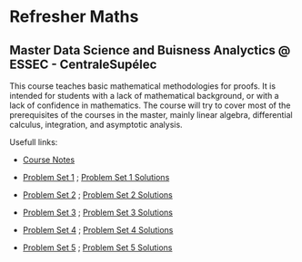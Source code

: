 # Refresher Maths
## Master Data Science and Buisness Analyctics @ ESSEC - CentraleSupélec

This course teaches basic mathematical methodologies for proofs.
It is intended for students with a lack of mathematical background, or with a lack of confidence in mathematics.
The course will try to cover most of the prerequisites of the courses in the master, mainly linear algebra, differential calculus, integration, and asymptotic analysis.

Usefull links:
- [Course Notes](https://github.com/pauldubois98/RefresherMaths/blob/main/cours.pdf)

- [Problem Set 1](https://github.com/pauldubois98/RefresherMaths/blob/main/ProblemSet1/ProblemSet1.pdf) ; 
[Problem Set 1 Solutions](https://github.com/pauldubois98/RefresherMaths/blob/main/ProblemSet1/ProblemSet1-Solutions.pdf)
- [Problem Set 2](https://github.com/pauldubois98/RefresherMaths/blob/main/ProblemSet2/ProblemSet2.pdf) ; 
[Problem Set 2 Solutions](https://github.com/pauldubois98/RefresherMaths/blob/main/ProblemSet2/ProblemSet2-Solutions.pdf)
- [Problem Set 3](https://github.com/pauldubois98/RefresherMaths/blob/main/ProblemSet3/ProblemSet3.pdf) ; 
[Problem Set 3 Solutions](https://github.com/pauldubois98/RefresherMaths/blob/main/ProblemSet3/ProblemSet3-Solutions.pdf)
- [Problem Set 4](https://github.com/pauldubois98/RefresherMaths/blob/main/ProblemSet4/ProblemSet4.pdf) ; 
[Problem Set 4 Solutions](https://github.com/pauldubois98/RefresherMaths/blob/main/ProblemSet4/ProblemSet4-Solutions.pdf)
- [Problem Set 5](https://github.com/pauldubois98/RefresherMaths/blob/main/ProblemSet5/ProblemSet5.pdf) ; 
[Problem Set 5 Solutions](https://github.com/pauldubois98/RefresherMaths/blob/main/ProblemSet5/ProblemSet5-Solutions.pdf)
